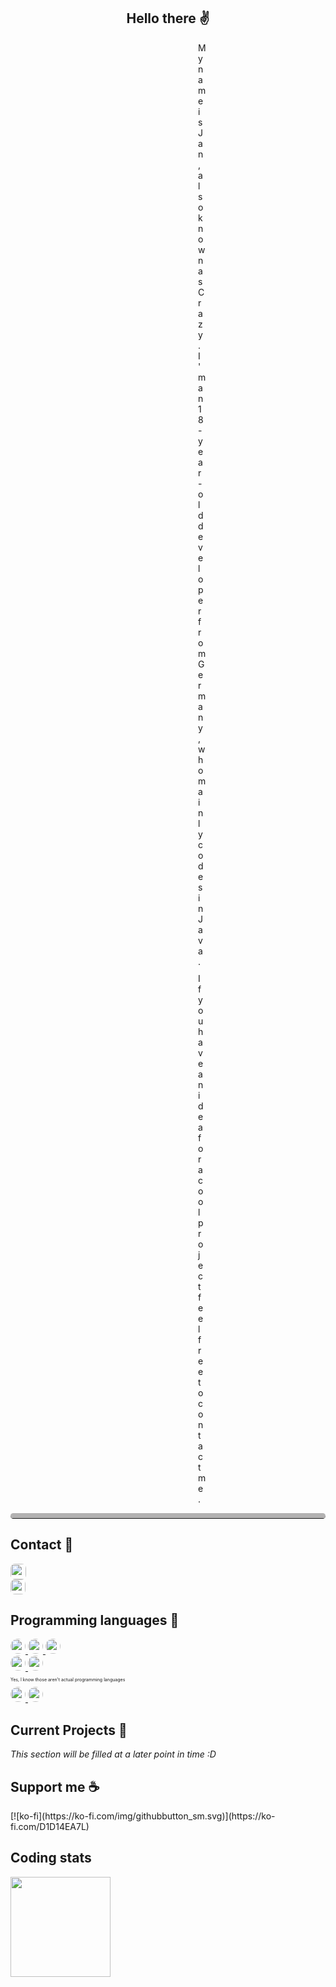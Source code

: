 <h2 align="center">
Hello there ✌
</h2>

<p align="center" style="margin: 0 300px 0 300px">
My name is Jan, also known as Crazy.
I'm an 18-year-old developer from Germany, who mainly codes in Java.
</p>
<p align="center" style="margin: 10px 300px 0 300px">
If you have an idea for a cool project
<br>feel free to contact me.
</p>

<hr style="border-top: 8px solid #b3b2b2; border-radius: 7px">

<h2>Contact 📩</h3>
<a href="https://discords.com/bio/p/crazy" target="_blank">
<img src="https://img.shields.io/badge/Discord-CrazyS%237577-informational?style=for-the-badge&logo=discord&logoColor=informational" height="25" style="border-radius: 7px;">
</a><br>
<a href="twitter.com/cs_jako" target="_blank">
<img src="https://img.shields.io/badge/Twitter-cs_jako-informational?logo=twitter&logoColor=informational" height="24" style="border-radius: 7px;">
</a>
<h2>Programming languages 👾</h2>
<a href="https://java.com" target="_blank">
<img src="https://img.shields.io/badge/java-%23ED8B00.svg?style=for-the-badge&logo=java&logoColor=white" height="24" style="border-radius: 20px;">
</a>
<a href="https://php.net" target="_blank">
<img src="https://img.shields.io/badge/php-%23777BB4.svg?style=for-the-badge&logo=php&logoColor=white" height="24" style="border-radius: 20px;">
</a>
<a href="https://www.python.org/" target="_blank">
<img src="https://img.shields.io/badge/python-3670A0?style=for-the-badge&logo=python&logoColor=ffdd54" height="24" style="border-radius: 20px;">
</a>
<br>
<a href="https://developer.mozilla.org/docs/Web/JavaScript" target="_blank">
<img src="https://img.shields.io/badge/javascript-%23323330.svg?style=for-the-badge&logo=javascript&logoColor=%23F7DF1E" height="24" style="border-radius: 20px;">
</a>
<a href="https://nodejs.org/" target="_blank">
<img src="https://img.shields.io/badge/node.js-6DA55F?style=for-the-badge&logo=node.js&logoColor=white" height="24" style="border-radius: 20px;">
</a>

<p style="font-size: 7px">
Yes, I know those aren't actual programming languages
</p>

<a href="https://developer.mozilla.org/docs/Learn/Getting_started_with_the_web/HTML_basics" target="_blank">
<img src="https://img.shields.io/badge/html-%23E34F26.svg?style=for-the-badge&logo=html5&logoColor=white" height="24" style="border-radius: 20px;">
</a>
<a href="https://developer.mozilla.org/docs/Web/CSS" target="_blank">
<img src="https://img.shields.io/badge/css-%231572B6.svg?style=for-the-badge&logo=css3&logoColor=white" height="24" style="border-radius: 20px;">
</a>

<h2>Current Projects 📖</h2>
<p style="font-style: italic">This section will be filled at a later point in time :D</p>

<h2>Support me ☕</h2>
[![ko-fi](https://ko-fi.com/img/githubbutton_sm.svg)](https://ko-fi.com/D1D14EA7L)

<h2>Coding stats</h2>
<img height="160em" src="https://github-readme-stats.vercel.app/api?username=cs-jako&theme=onedark&show_icons=true&count_private=true"/>
<br>